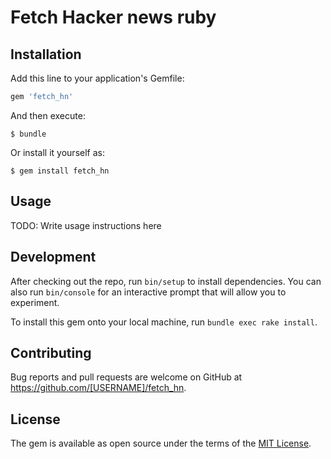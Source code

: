 # Fetch Hacker news ruby


## Installation

Add this line to your application's Gemfile:

```ruby
gem 'fetch_hn'
```

And then execute:

    $ bundle

Or install it yourself as:

    $ gem install fetch_hn

## Usage

TODO: Write usage instructions here

## Development

After checking out the repo, run `bin/setup` to install dependencies. You can also run `bin/console` for an interactive prompt that will allow you to experiment.

To install this gem onto your local machine, run `bundle exec rake install`.
## Contributing

Bug reports and pull requests are welcome on GitHub at https://github.com/[USERNAME]/fetch_hn.

## License

The gem is available as open source under the terms of the [MIT License](https://opensource.org/licenses/MIT).

